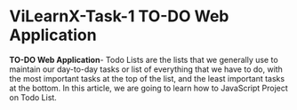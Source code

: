 # ViLearnX-Task-1 TO-DO Web Application
**TO-DO Web Application**-
Todo Lists are the lists that we generally use to maintain our day-to-day tasks or list of everything that we have to do, with the most important tasks at the top of the list, and the least important tasks at the bottom. In this article, we are going to learn how to JavaScript Project on Todo List.
